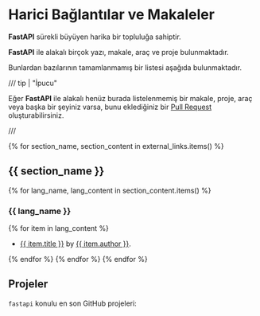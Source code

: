 # Harici Bağlantılar ve Makaleler

**FastAPI** sürekli büyüyen harika bir topluluğa sahiptir.

**FastAPI** ile alakalı birçok yazı, makale, araç ve proje bulunmaktadır.

Bunlardan bazılarının tamamlanmamış bir listesi aşağıda bulunmaktadır.

/// tip | "İpucu"

Eğer **FastAPI** ile alakalı henüz burada listelenmemiş bir makale, proje, araç veya başka bir şeyiniz varsa, bunu eklediğiniz bir <a href="https://github.com/fastapi/fastapi/edit/master/docs/en/data/external_links.yml" class="external-link" target="_blank">Pull Request</a> oluşturabilirsiniz.

///

{% for section_name, section_content in external_links.items() %}

## {{ section_name }}

{% for lang_name, lang_content in section_content.items() %}

### {{ lang_name }}

{% for item in lang_content %}

* <a href="{{ item.link }}" class="external-link" target="_blank">{{ item.title }}</a> by <a href="{{ item.author_link }}" class="external-link" target="_blank">{{ item.author }}</a>.

{% endfor %}
{% endfor %}
{% endfor %}

## Projeler

`fastapi` konulu en son GitHub projeleri:

<div class="github-topic-projects">
</div>
